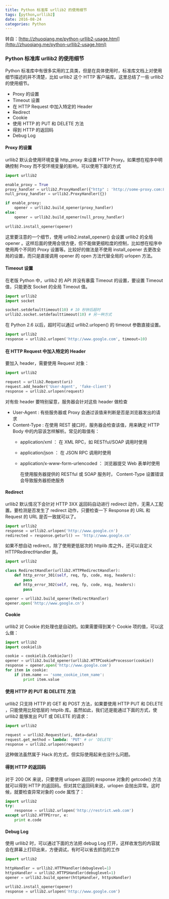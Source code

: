 ```yaml
---
title: Python 标准库 urllib2 的使用细节
tags: [python,urllib2]
date: 2016-08-24
categories: Python
---
```


转自：[http://zhuoqiang.me/python-urllib2-usage.html](http://zhuoqiang.me/python-urllib2-usage.html)

### Python 标准库 urllib2 的使用细节

Python 标准库中有很多实用的工具类，但是在具体使用时，标准库文档上对使用细节描述的并不清楚，比如 urllib2 这个 HTTP 客户端库。这里总结了一些 urllib2 的使用细节。

- Proxy 的设置
- Timeout 设置
- 在 HTTP Request 中加入特定的 Header
- Redirect
- Cookie
- 使用 HTTP 的 PUT 和 DELETE 方法
- 得到 HTTP 的返回码
- Debug Log

#### Proxy 的设置
urllib2 默认会使用环境变量 http_proxy 来设置 HTTP Proxy。如果想在程序中明确控制 Proxy 而不受环境变量的影响，可以使用下面的方式

```python
import urllib2

enable_proxy = True
proxy_handler = urllib2.ProxyHandler({"http" : 'http://some-proxy.com:8080'})
null_proxy_handler = urllib2.ProxyHandler({})

if enable_proxy:
    opener = urllib2.build_opener(proxy_handler)
else:
    opener = urllib2.build_opener(null_proxy_handler)
    
urllib2.install_opener(opener)
```
这里要注意的一个细节，使用 urllib2.install_opener() 会设置 urllib2 的全局 opener 。这样后面的使用会很方便，但不能做更细粒度的控制，比如想在程序中使用两个不同的 Proxy 设置等。比较好的做法是不使用 install_opener 去更改全局的设置，而只是直接调用 opener 的 open 方法代替全局的 urlopen 方法。

#### Timeout 设置
在老版 Python 中，urllib2 的 API 并没有暴露 Timeout 的设置，要设置 Timeout 值，只能更改 Socket 的全局 Timeout 值。

```python
import urllib2
import socket

socket.setdefaulttimeout(10) # 10 秒钟后超时
urllib2.socket.setdefaulttimeout(10) # 另一种方式
```

在 Python 2.6 以后，超时可以通过 urllib2.urlopen() 的 timeout 参数直接设置。
```python
import urllib2
response = urllib2.urlopen('http://www.google.com', timeout=10)
```

#### 在 HTTP Request 中加入特定的 Header
要加入 header，需要使用 Request 对象：

```python
import urllib2

request = urllib2.Request(uri)
request.add_header('User-Agent', 'fake-client')
response = urllib2.urlopen(request)
```
对有些 header 要特别留意，服务器会针对这些 header 做检查

+ User-Agent : 有些服务器或 Proxy 会通过该值来判断是否是浏览器发出的请求
+ Content-Type : 在使用 REST 接口时，服务器会检查该值，用来确定 HTTP Body 中的内容该怎样解析。常见的取值有：
	+ application/xml ： 在 XML RPC，如 RESTful/SOAP 调用时使用
	+ application/json ： 在 JSON RPC 调用时使用
	+ application/x-www-form-urlencoded ： 浏览器提交 Web 表单时使用
	
		在使用服务器提供的 RESTful 或 SOAP 服务时， Content-Type 设置错误会导致服务器拒绝服务

#### Redirect
urllib2 默认情况下会针对 HTTP 3XX 返回码自动进行 redirect 动作，无需人工配置。要检测是否发生了 redirect 动作，只要检查一下 Response 的 URL 和 Request 的 URL 是否一致就可以了。

```python
import urllib2
response = urllib2.urlopen('http://www.google.cn')
redirected = response.geturl() == 'http://www.google.cn'
```

如果不想自动 redirect，除了使用更低层次的 httplib 库之外，还可以自定义 HTTPRedirectHandler 类。

```python
import urllib2

class RedirectHandler(urllib2.HTTPRedirectHandler):
    def http_error_301(self, req, fp, code, msg, headers):
        pass
    def http_error_302(self, req, fp, code, msg, headers):
        pass

opener = urllib2.build_opener(RedirectHandler)
opener.open('http://www.google.cn')
```

#### Cookie
urllib2 对 Cookie 的处理也是自动的。如果需要得到某个 Cookie 项的值，可以这么做：

```python
import urllib2
import cookielib

cookie = cookielib.CookieJar()
opener = urllib2.build_opener(urllib2.HTTPCookieProcessor(cookie))
response = opener.open('http://www.google.com')
for item in cookie:
    if item.name == 'some_cookie_item_name':
        print item.value
```

#### 使用 HTTP 的 PUT 和 DELETE 方法
urllib2 只支持 HTTP 的 GET 和 POST 方法，如果要使用 HTTP PUT 和 DELETE ，只能使用比较低层的 httplib 库。虽然如此，我们还是能通过下面的方式，使 urllib2 能够发出 PUT 或 DELETE 的请求：

```python
import urllib2

request = urllib2.Request(uri, data=data)
request.get_method = lambda: 'PUT' # or 'DELETE'
response = urllib2.urlopen(request)
```
这种做法虽然属于 Hack 的方式，但实际使用起来也没什么问题。

#### 得到 HTTP 的返回码
对于 200 OK 来说，只要使用 urlopen 返回的 response 对象的 getcode() 方法就可以得到 HTTP 的返回码。但对其它返回码来说，urlopen 会抛出异常。这时候，就要检查异常对象的 code 属性了：

```python
import urllib2
try:
    response = urllib2.urlopen('http://restrict.web.com')
except urllib2.HTTPError, e:
    print e.code
```

#### Debug Log
使用 urllib2 时，可以通过下面的方法把 debug Log 打开，这样收发包的内容就会在屏幕上打印出来，方便调试，有时可以省去抓包的工作

```python
import urllib2

httpHandler = urllib2.HTTPHandler(debuglevel=1)
httpsHandler = urllib2.HTTPSHandler(debuglevel=1)
opener = urllib2.build_opener(httpHandler, httpsHandler)

urllib2.install_opener(opener)
response = urllib2.urlopen('http://www.google.com')
```
